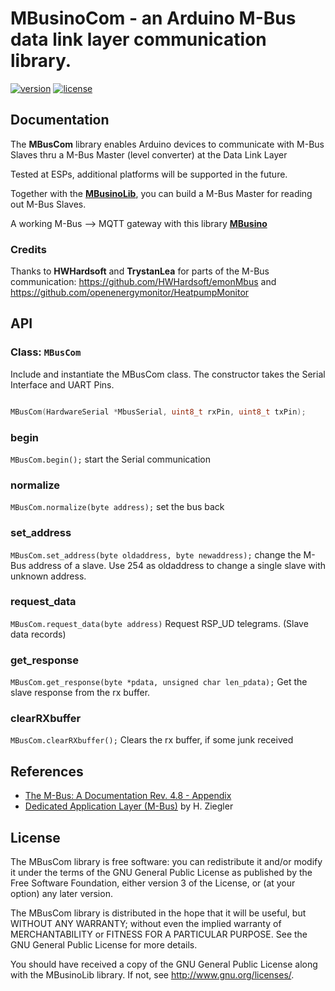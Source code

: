 # MBusinoCom - an Arduino M-Bus data link layer communication library. 
[![version](https://img.shields.io/badge/version-0.1.0-brightgreen.svg)](CHANGELOG.md)
[![license](https://img.shields.io/badge/license-GPL--3.0-orange.svg)](LICENSE)


## Documentation

The **MBusCom** library enables Arduino devices to communicate with M-Bus Slaves thru a M-Bus Master (level converter) at the Data Link Layer

Tested at ESPs, additional platforms will be supported in the future.

Together with the [**MBusinoLib**](https://github.com/Zeppelin500/MBusinoLib), you can build a M-Bus Master for reading out M-Bus Slaves.

A working M-Bus --> MQTT gateway with this library [**MBusino**](https://github.com/Zeppelin500/MBusino)

### Credits

Thanks to **HWHardsoft** and **TrystanLea** for parts of the M-Bus communication: https://github.com/HWHardsoft/emonMbus and https://github.com/openenergymonitor/HeatpumpMonitor

## API

### Class: `MBusCom`

Include and instantiate the MBusCom class. The constructor takes the Serial Interface and UART Pins.

```c

MBusCom(HardwareSerial *MbusSerial, uint8_t rxPin, uint8_t txPin);
```

### begin
```MBusCom.begin();```
start the Serial communication

### normalize
```MBusCom.normalize(byte address);```
set the bus back

### set_address
```MBusCom.set_address(byte oldaddress, byte newaddress);```
change the M-Bus address of a slave. Use 254 as oldaddress to change a single slave with unknown address.

### request_data
```MBusCom.request_data(byte address)```
Request RSP_UD telegrams. (Slave data records)

### get_response
```MBusCom.get_response(byte *pdata, unsigned char len_pdata);```
Get the slave response from the rx buffer.

### clearRXbuffer
```MBusCom.clearRXbuffer();```
Clears the rx buffer, if some junk received



## References

* [The M-Bus: A Documentation Rev. 4.8 - Appendix](https://m-bus.com/assets/downloads/MBDOC48.PDF)
* [Dedicated Application Layer (M-Bus)](https://datasheet.datasheetarchive.com/originals/crawler/m-bus.com/ba82a2f0a320ffda901a2d9814f48c24.pdf) by H. Ziegler

## License


The MBusCom library is free software: you can redistribute it and/or modify
it under the terms of the GNU General Public License as published by
the Free Software Foundation, either version 3 of the License, or
(at your option) any later version.

The MBusCom library is distributed in the hope that it will be useful,
but WITHOUT ANY WARRANTY; without even the implied warranty of
MERCHANTABILITY or FITNESS FOR A PARTICULAR PURPOSE.  See the
GNU General Public License for more details.

You should have received a copy of the GNU General Public License
along with the MBusinoLib library.  If not, see <http://www.gnu.org/licenses/>.
